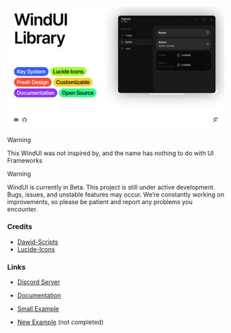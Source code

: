 <!--<h1 align="center">WindUI</h1> -->


<picture>
    <source srcset="docs/banner-dark.webp" media="(prefers-color-scheme: dark)">
    <source srcset="docs/banner-light.webp" media="(prefers-color-scheme: light)">
    <img src="docs/banner-light.png" alt="WindUI Banner">
</picture>

> [!WARNING]
> This WindUI was not inspired by, and the name has nothing to do with UI Frameworks


 
> [!WARNING] 
> WindUI is currently in Beta.
> This project is still under active development. Bugs, issues, and unstable features may occur. We’re constantly working on improvements, so please be patient and report any problems you encounter.



### Credits
- [Dawid-Scripts](https://github.com/dawid-scripts) 
- [Lucide-Icons](https://github.com/lucide-icons/lucide) 


### Links
- [Discord Server](https://discord.gg/ftgs-development-hub-1300692552005189632)
- [Documentation](https://Footagesus.github.io/WindUI-Docs/)

- [Small Example](/Example.lua)
- [New Example](/main_example.lua) (not completed)